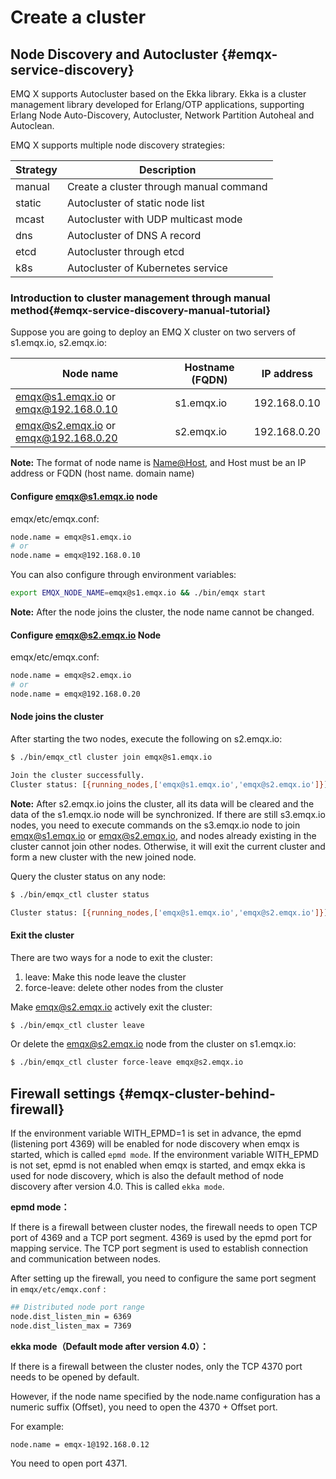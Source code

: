 # Create a cluster

## Node Discovery and Autocluster {#emqx-service-discovery}

EMQ X supports Autocluster based on the Ekka library. Ekka is a cluster management library developed for Erlang/OTP applications, supporting Erlang Node Auto-Discovery, Autocluster, Network Partition Autoheal and Autoclean.

EMQ X supports multiple node discovery strategies:

| Strategy | Description      |
| ------ | ----------------- |
| manual | Create a cluster through manual command |
| static | Autocluster of static node list |
| mcast  | Autocluster with UDP multicast mode |
| dns    | Autocluster of DNS A record |
| etcd   | Autocluster through etcd |
| k8s    | Autocluster of Kubernetes service |

###  Introduction to cluster management  through manual method{#emqx-service-discovery-manual-tutorial}

Suppose you are going to deploy an EMQ X cluster on two servers of s1.emqx.io, s2.emqx.io:

|                Node name                | Hostname (FQDN) |   IP address   |
| ------------------------------------ | ------------- | ------------ |
| emqx@s1.emqx.io or emqx@192.168.0.10 | s1.emqx.io    | 192.168.0.10 |
| emqx@s2.emqx.io or emqx@192.168.0.20 | s2.emqx.io    | 192.168.0.20 |

**Note:** The format of node name  is <Name@Host>, and Host must be an IP address or FQDN (host name. domain name)

#### Configure emqx@s1.emqx.io node

emqx/etc/emqx.conf:

```bash
node.name = emqx@s1.emqx.io
# or
node.name = emqx@192.168.0.10
```

You can also configure through environment variables:

```bash
export EMQX_NODE_NAME=emqx@s1.emqx.io && ./bin/emqx start
```

**Note:** After the node joins the cluster, the node name cannot be changed.

#### Configure emqx@s2.emqx.io Node

emqx/etc/emqx.conf:

```bash
node.name = emqx@s2.emqx.io
# or
node.name = emqx@192.168.0.20
```

#### Node joins the cluster

After starting the two nodes, execute the following on s2.emqx.io:

```bash
$ ./bin/emqx_ctl cluster join emqx@s1.emqx.io

Join the cluster successfully.
Cluster status: [{running_nodes,['emqx@s1.emqx.io','emqx@s2.emqx.io']}]
```
**Note:** After s2.emqx.io joins the cluster, all its data will be cleared and the data of the s1.emqx.io node will be synchronized. If there are still s3.emqx.io nodes, you need to execute commands on the s3.emqx.io node to join emqx@s1.emqx.io or emqx@s2.emqx.io, and nodes already existing in the cluster cannot join other nodes. Otherwise, it will exit the current cluster and form a new cluster with the new joined node.


Query the cluster status on any node:

```bash
$ ./bin/emqx_ctl cluster status

Cluster status: [{running_nodes,['emqx@s1.emqx.io','emqx@s2.emqx.io']}]
```

#### Exit the cluster

There are two ways for a node to exit the cluster:

1. leave: Make this node leave the cluster
2. force-leave: delete other nodes from the cluster

Make emqx@s2.emqx.io actively exit the cluster:

```bash
$ ./bin/emqx_ctl cluster leave
```

Or delete the emqx@s2.emqx.io node from the cluster on s1.emqx.io:

```bash
$ ./bin/emqx_ctl cluster force-leave emqx@s2.emqx.io
```


## Firewall settings {#emqx-cluster-behind-firewall}

If the environment variable WITH_EPMD=1 is set in advance, the epmd (listening port 4369) will be enabled for node discovery when emqx is started, which is called `epmd mode`.
If the environment variable WITH_EPMD is not set, epmd is not enabled when emqx is started, and emqx ekka is used for node discovery, which is also the default method of node discovery  after version 4.0. This is called `ekka mode`.

**epmd mode：**

If there is a firewall between cluster nodes, the firewall needs to open TCP port of 4369 and a TCP port segment. 4369 is used by the epmd port for mapping service. The TCP port segment is used to establish connection and communication between nodes.

After setting up the firewall, you need to configure the same port segment in `emqx/etc/emqx.conf` :

```bash
## Distributed node port range
node.dist_listen_min = 6369
node.dist_listen_max = 7369
```

**ekka mode（Default mode after version 4.0）：**

If there is a firewall between the cluster nodes, only the TCP 4370 port needs to be opened by default.

However, if the node name specified by the node.name configuration has a numeric suffix (Offset), you need to open the 4370 + Offset port.

For example:

```
node.name = emqx-1@192.168.0.12
```

You need to open port 4371.
